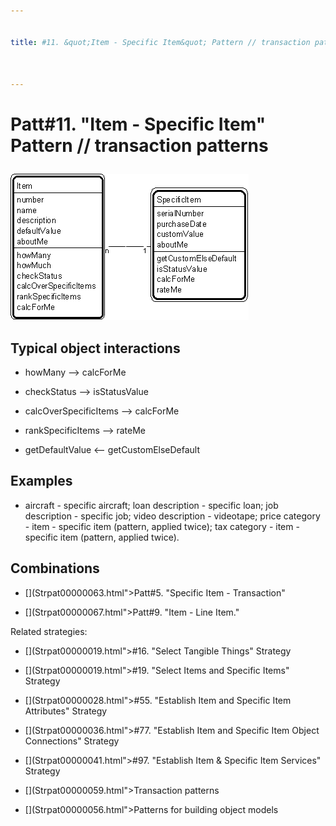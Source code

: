 ```yaml
---


title: #11. &quot;Item - Specific Item&quot; Pattern // transaction patterns



---
```

# Patt#11. &quot;Item - Specific Item&quot; Pattern // transaction patterns </p>

<p><img src="Strpat00000014.gif" alt="Strpat00000014.gif" border="0" width="381"
height="234"> </p>

<h2>Typical object interactions </h2>

*  howMany --&gt; calcForMe </p>

*  checkStatus --&gt; isStatusValue </p>

*  calcOverSpecificItems --&gt; calcForMe </p>

*  rankSpecificItems --&gt; rateMe </p>

*  getDefaultValue &lt;-- getCustomElseDefault </p>

<h2>Examples</h2>

*  aircraft - specific aircraft; loan description - specific loan; job description -
specific job; video description - videotape; price category - item - specific item
(pattern, applied twice); tax category - item - specific item (pattern, applied twice). </p>

<h2>Combinations </h2>

* [](Strpat00000063.html"></b>Patt#5.</a> &quot;Specific Item - Transaction&quot; </p>

* [](Strpat00000067.html">Patt#9.</a> &quot;Item - Line Item.&quot; </p>

<p>Related strategies: </p>

* [](Strpat00000019.html">#16.</a> &quot;Select Tangible Things&quot; Strategy </p>

* [](Strpat00000019.html">#19.</a> &quot;Select Items and Specific Items&quot;
Strategy </p>

* [](Strpat00000028.html">#55.</a> &quot;Establish Item and Specific Item
Attributes&quot; Strategy </p>

* [](Strpat00000036.html">#77.</a> &quot;Establish Item and Specific Item Object
Connections&quot; Strategy </p>

* [](Strpat00000041.html">#97.</a> &quot;Establish Item &amp; Specific Item
Services&quot; Strategy </p>

* [](Strpat00000059.html">Transaction patterns</a></li>

* [](Strpat00000056.html">Patterns for building object models</a></li>


